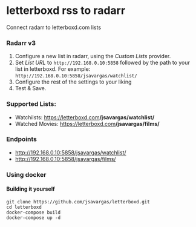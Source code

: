 
# letterboxd rss to radarr

Connect radarr to letterboxd.com lists

### Radarr v3

1. Configure a new list in radarr, using the _Custom Lists_ provider.
2. Set _List URL_ to `http://192.168.0.10:5858` followed by the path to your list in letterboxd. For example: `http://192.168.0.10:5858/jsavargas/watchlist/`
3. Configure the rest of the settings to your liking
4. Test & Save.

### Supported Lists:

-   Watchilsts: https://letterboxd.com<b>/jsavargas/watchlist/</b>
-   Watched Movies: https://letterboxd.com<b>/jsavargas/films/</b>


### Endpoints

-   http://192.168.0.10:5858/jsavargas/watchlist/
-   http://192.168.0.10:5858/jsavargas/films/


### Using docker

#### Building it yourself

```
git clone https://github.com/jsavargas/letterboxd.git
cd letterboxd
docker-compose build 
docker-compose up -d
```